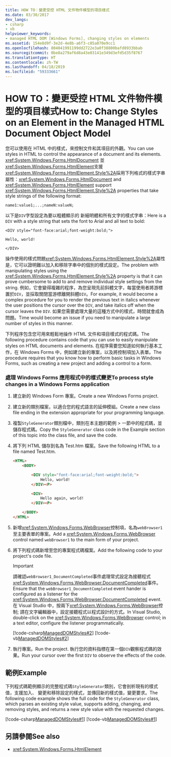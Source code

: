 ```yaml
---
title: HOW TO：變更受控 HTML 文件物件模型的項目樣式
ms.date: 03/30/2017
dev_langs:
- csharp
- vb
helpviewer_keywords:
- managed HTML DOM [Windows Forms], changing styles on elements
ms.assetid: 154e8d9f-3e2d-4e8b-a6f3-c85a070e9cc1
ms.openlocfilehash: 804041991199dd2722e3a0f38800bafd8933bbab
ms.sourcegitcommit: 0be8a279af6d8a43e03141e349d3efd5d35f8767
ms.translationtype: HT
ms.contentlocale: zh-TW
ms.lasthandoff: 04/18/2019
ms.locfileid: "59333661"
---
```

# <a name="how-to-change-styles-on-an-element-in-the-managed-html-document-object-model"></a><span data-ttu-id="61513-102">HOW TO：變更受控 HTML 文件物件模型的項目樣式</span><span class="sxs-lookup"><span data-stu-id="61513-102">How to: Change Styles on an Element in the Managed HTML Document Object Model</span></span>

<span data-ttu-id="61513-103">您可以使用在 HTML 中的樣式，來控制文件和其項目的外觀。</span><span class="sxs-lookup"><span data-stu-id="61513-103">You can use styles in HTML to control the appearance of a document and its elements.</span></span> <span data-ttu-id="61513-104"><xref:System.Windows.Forms.HtmlDocument> 並<xref:System.Windows.Forms.HtmlElement>支援<xref:System.Windows.Forms.HtmlElement.Style%2A>採用下列格式的樣式字串屬性：</span><span class="sxs-lookup"><span data-stu-id="61513-104"><xref:System.Windows.Forms.HtmlDocument> and <xref:System.Windows.Forms.HtmlElement> support <xref:System.Windows.Forms.HtmlElement.Style%2A> properties that take style strings of the following format:</span></span>

`name1:value1;...;nameN:valueN;`

<span data-ttu-id="61513-105">以下是`DIV`字型設定為要以粗體顯示的 新細明體和所有文字的樣式字串：</span><span class="sxs-lookup"><span data-stu-id="61513-105">Here is a `DIV` with a style string that sets the font to Arial and all text to bold:</span></span>

`<DIV style="font-face:arial;font-weight:bold;">`

`Hello, world!`

`</DIV>`

<span data-ttu-id="61513-106">操作使用的樣式問題<xref:System.Windows.Forms.HtmlElement.Style%2A>屬性是，它可以證明難以加入和移除字串中的個別的樣式設定。</span><span class="sxs-lookup"><span data-stu-id="61513-106">The problem with manipulating styles using the <xref:System.Windows.Forms.HtmlElement.Style%2A> property is that it can prove cumbersome to add to and remove individual style settings from the string.</span></span> <span data-ttu-id="61513-107">例如，它會變得複雜的程序，為您呈現先前斜體文字，每當使用者將游標置於`DIV`，並採取關閉當游標離開斜體`DIV`。</span><span class="sxs-lookup"><span data-stu-id="61513-107">For example, it would become a complex procedure for you to render the previous text in italics whenever the user positions the cursor over the `DIV`, and take italics off when the cursor leaves the `DIV`.</span></span> <span data-ttu-id="61513-108">如果您需要處理大量的這種方式中的樣式，時間就會成為問題。</span><span class="sxs-lookup"><span data-stu-id="61513-108">Time would become an issue if you need to manipulate a large number of styles in this manner.</span></span>

<span data-ttu-id="61513-109">下列程序包含您可用來輕鬆地操作 HTML 文件和項目樣式的程式碼。</span><span class="sxs-lookup"><span data-stu-id="61513-109">The following procedure contains code that you can use to easily manipulate styles on HTML documents and elements.</span></span> <span data-ttu-id="61513-110">在程序需要您知道如何執行基本工作，在 Windows Forms 中，例如建立新的專案，以及將控制項加入表單。</span><span class="sxs-lookup"><span data-stu-id="61513-110">The procedure requires that you know how to perform basic tasks in Windows Forms, such as creating a new project and adding a control to a form.</span></span>

### <a name="to-process-style-changes-in-a-windows-forms-application"></a><span data-ttu-id="61513-111">處理 Windows Forms 應用程式中的樣式變更</span><span class="sxs-lookup"><span data-stu-id="61513-111">To process style changes in a Windows Forms application</span></span>

1. <span data-ttu-id="61513-112">建立新的 Windows Form 專案。</span><span class="sxs-lookup"><span data-stu-id="61513-112">Create a new Windows Forms project.</span></span>

2. <span data-ttu-id="61513-113">建立新的類別檔案，以適合您的程式語言的延伸模組。</span><span class="sxs-lookup"><span data-stu-id="61513-113">Create a new class file ending in the extension appropriate for your programming language.</span></span>

3. <span data-ttu-id="61513-114">複製`StyleGenerator`類別檔中，類別在本主題的範例 > 一節中的程式碼，並儲存程式碼。</span><span class="sxs-lookup"><span data-stu-id="61513-114">Copy the `StyleGenerator` class code in the Example section of this topic into the class file, and save the code.</span></span>

4. <span data-ttu-id="61513-115">將下列 HTML 儲存到名為 Test.htm 檔案。</span><span class="sxs-lookup"><span data-stu-id="61513-115">Save the following HTML to a file named Test.htm.</span></span>

    ```html
    <HTML>
        <BODY>

            <DIV style="font-face:arial;font-weight:bold;">
                Hello, world!
            </DIV><P>

            <DIV>
                Hello again, world!
            </DIV><P>

        </BODY>
    </HTML>
    ```

5. <span data-ttu-id="61513-116">新增<xref:System.Windows.Forms.WebBrowser>控制項，名為`webBrowser1`至主要表單的專案。</span><span class="sxs-lookup"><span data-stu-id="61513-116">Add a <xref:System.Windows.Forms.WebBrowser> control named `webBrowser1` to the main form of your project.</span></span>

6. <span data-ttu-id="61513-117">將下列程式碼新增至您的專案程式碼檔案。</span><span class="sxs-lookup"><span data-stu-id="61513-117">Add the following code to your project's code file.</span></span>

    > [!IMPORTANT]
    >  <span data-ttu-id="61513-118">請確認`webBrowser1_DocumentCompleted`事件處理常式設定為接聽程式<xref:System.Windows.Forms.WebBrowser.DocumentCompleted>事件。</span><span class="sxs-lookup"><span data-stu-id="61513-118">Ensure that the `webBrowser1_DocumentCompleted` event hander is configured as a listener for the <xref:System.Windows.Forms.WebBrowser.DocumentCompleted> event.</span></span> <span data-ttu-id="61513-119">在 Visual Studio 中，按兩下<xref:System.Windows.Forms.WebBrowser>控制; 請在文字編輯器中，設定接聽程式以程式設計的方式。</span><span class="sxs-lookup"><span data-stu-id="61513-119">In Visual Studio, double-click on the <xref:System.Windows.Forms.WebBrowser> control; in a text editor, configure the listener programmatically.</span></span>  
  
     [!code-csharp[ManagedDOMStyles#2](~/samples/snippets/csharp/VS_Snippets_Winforms/ManagedDOMStyles/CS/Form1.cs#2)]
     [!code-vb[ManagedDOMStyles#2](~/samples/snippets/visualbasic/VS_Snippets_Winforms/ManagedDOMStyles/VB/Form1.vb#2)]  
  
7. <span data-ttu-id="61513-120">執行專案。</span><span class="sxs-lookup"><span data-stu-id="61513-120">Run the project.</span></span> <span data-ttu-id="61513-121">執行您的資料指標在第一個`DIV`觀察程式碼的效果。</span><span class="sxs-lookup"><span data-stu-id="61513-121">Run your cursor over the first `DIV` to observe the effects of the code.</span></span>  
  
## <a name="example"></a><span data-ttu-id="61513-122">範例</span><span class="sxs-lookup"><span data-stu-id="61513-122">Example</span></span>  
 <span data-ttu-id="61513-123">下列程式碼範例顯示的完整程式碼`StyleGenerator`類別，它會剖析現有的樣式值，支援加入、 變更和移除設定的樣式，並傳回新的樣式值，變更要求。</span><span class="sxs-lookup"><span data-stu-id="61513-123">The following code example shows the full code for the `StyleGenerator` class, which parses an existing style value, supports adding, changing, and removing styles, and returns a new style value with the requested changes.</span></span>  
  
 [!code-csharp[ManagedDOMStyles#1](~/samples/snippets/csharp/VS_Snippets_Winforms/ManagedDOMStyles/CS/StyleGenerator.cs#1)]
 [!code-vb[ManagedDOMStyles#1](~/samples/snippets/visualbasic/VS_Snippets_Winforms/ManagedDOMStyles/VB/StyleGenerator.vb#1)]  
  
## <a name="see-also"></a><span data-ttu-id="61513-124">另請參閱</span><span class="sxs-lookup"><span data-stu-id="61513-124">See also</span></span>

- <xref:System.Windows.Forms.HtmlElement>
